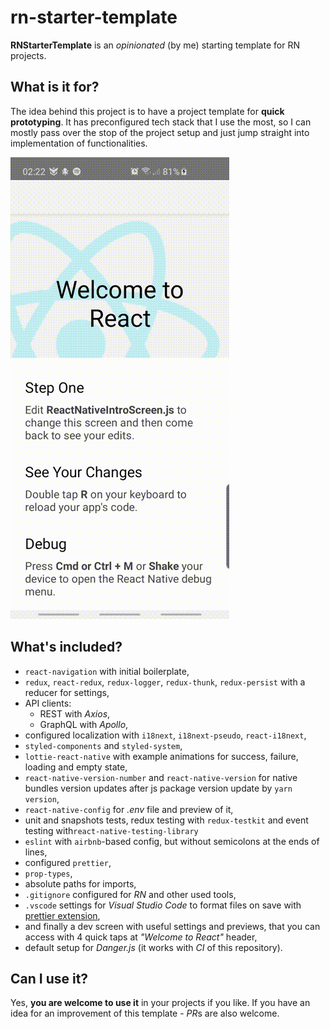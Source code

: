 # rn-starter-template

**RNStarterTemplate** is an *opinionated* (by me) starting template for RN projects.


## What is it for?
The idea behind this project is to have a project template for **quick prototyping**.
It has preconfigured tech stack that I use the most, so I can mostly pass over the stop of the project setup and just jump straight into implementation of functionalities.

![Demo](./readme/demo.gif 'Demo presenting the template')


## What's included?

- `react-navigation` with initial boilerplate,
- `redux`, `react-redux`, `redux-logger`, `redux-thunk`, `redux-persist` with a reducer for settings,
- API clients:
  - REST with *Axios*,
  - GraphQL with *Apollo*,
- configured localization with `i18next`, `i18next-pseudo`, `react-i18next`,
- `styled-components` and `styled-system`,
- `lottie-react-native` with example animations for success, failure, loading and empty state,
- `react-native-version-number` and `react-native-version` for native bundles version updates after js package version update by `yarn version`,
- `react-native-config` for *.env* file and preview of it,
- unit and snapshots tests, redux testing with `redux-testkit` and event testing with`react-native-testing-library`
- `eslint` with `airbnb`-based config, but without semicolons at the ends of lines,
- configured `prettier`,
- `prop-types`,
- absolute paths for imports,
- `.gitignore` configured for *RN* and other used tools,
- `.vscode` settings for *Visual Studio Code* to format files on save with [prettier extension](https://marketplace.visualstudio.com/items?itemName=esbenp.prettier-vscode),
- and finally a dev screen with useful settings and previews, that you can access with 4 quick taps at *"Welcome to React"* header,
- default setup for *Danger.js* (it works with *CI* of this repository).


## Can I use it?

Yes, **you are welcome to use it** in your projects if you like.
If you have an idea for an improvement of this template - *PR*s are also welcome.
